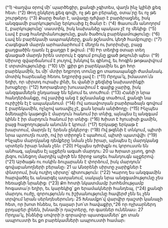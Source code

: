 
(^1) Վաղվա օրով մի՛ պարծեցիր, քանզի չգիտես, վաղն ինչ կլինի քեզ հետ։
(^2) Թող ընկերդ քեզ գովի, ոչ թե քո բերանը, օտա՛րը եւ ոչ թե շուրթերդ։
(^3) Քարը ծանր է, ավազը դժվար է բարձրացնել, իսկ անզգամի բարկությունը երկուսից էլ ծանր է։
(^4) Ցասումն անողորմ է, բարկությունը՝ սաստիկ, իսկ նախանձը պակաս չէ ոչ մեկից։
(^5) Լավ է բաց հանդիմանությունը, քան ծածուկ բարեկամությունը։
(^6) Լավ են բարեկամի ապտակները, քան թշնամու կեղծ համբույրը։
(^7) Հագեցած մարդն արհամարհում է մեղրն ու խորիսխը, բայց քաղցածին դառն էլ քաղցր է թվում։
(^8) Իր տեղից օտար տեղ գնացած մարդն իրեն ստրուկ է զգում բույնը լքած թռչունի պես։
(^9) Սիրտը զվարճանում է յուղով, խնկով եւ գինով, եւ հոգին թոթափվում է տրտմությունից։
(^10) Մի՛ լքիր քո բարեկամին եւ քո հոր բարեկամին, եւ մի՛ մտիր եղբորդ տունը քո տառապանքի ժամանակ. մոտիկ
հարեւանը հեռու եղբորից լավ է։
(^11) Որդյա՛կ, իմաստո՛ւն եղիր, որ սիրտդ ուրախ լինի, եւ վանի՛ր քեզնից նախատինքի խոսքերը։
(^12) Խորագետը խուսափում է գալիք չարից, իսկ անզգամներն ընդառաջ են ելնում եւ տուժում։
(^13) Հանի՛ր նրա հանդերձանքը, ով չափից անց է թշնամանք տածում, քանզի նա ուրիշին էլ է ապականում։
(^14) Ով առավոտյան բարձրաձայն գովում է բարեկամին, ոչնչով առավել չէ, քան նրան անիծողը։
(^15) Ինչպես ձմեռային կաթոցն է մարդուն հանում իր տնից, այնպես էլ անզգամ կինն է իր մարդուն հանում իր տնից։
(^16) Խիստ է հյուսիսի քամին, բայց հաջողության անունն է կրում։
(^17) Երկաթը երկաթ է խարտում, մարդն էլ՝ երեսն ընկերոջ։
(^18) Ով թզենի է տնկում, պիտի նրա պտուղն ուտի, ով իր տիրոջն է պահում, պիտի պատվվի։
(^19) Ինչպես մարդկանց դեմքերը նման չեն իրար, այնպես էլ մարդկանց սրտերն իրար նման չեն։
(^20) Ինչպես դժոխքն ու կորուստն են անհագ, այնպես էլ աչքերն ագահ մարդու։ 20 ա Խրատ չլսող, ցոփ լեզու ունեցող
մարդիկ պիղծ են Տիրոջ առջեւ հանդուգն աչքերով։
(^21) Արծաթն ու ոսկին ձուլարանն է փորձում, իսկ մարդուն՝ գովաբանողների բերանը։ 21 ա Անօրենի սիրտը չարիքներ է
փնտրում, իսկ ուղիղ սիրտը՝ գիտություն:
(^22) Կարող ես անզգամին հարվածել եւ անարգել ատյանում, սակայն նրա անզգամությունը չես հեռացնի նրանից։
(^23) Քո հոտի նկատմամբ խոհեմությամբ հոգատա՛ր եղիր, եւ կարեկից՝ քո երամակների հանդեպ, (^24) քանզի մարդու
ուժը, զորությունն ու իշխանությունը հավերժ չեն եւ չեն տրվում նրան սերնդեսերունդ։ 25 Խնամքո՛վ վարվիր դաշտի
կանաչի հետ, որ խոտ հնձես, եւ դալար խո՛տ հավաքիր,^26 որ ոչխարներդ բրդաբեր լինեն, խնամի՛ր դաշտերը, որ գառներ
ունենաս։ 27 Որդյա՛կ, ինձնից սովորի՛ր զորավոր պատգամներ՝ քո տան ապրուստի եւ քո բարեկամների ապրուստի
համար։
